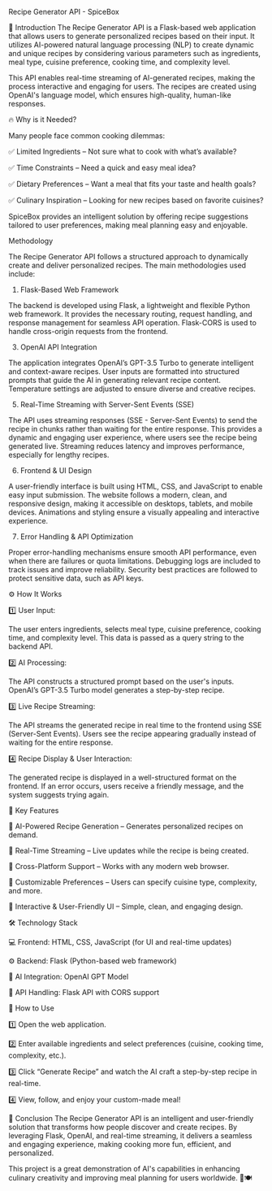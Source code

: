 Recipe Generator API - SpiceBox

🌟 Introduction
The Recipe Generator API is a Flask-based web application that allows users to generate personalized recipes based on their input. 
It utilizes AI-powered natural language processing (NLP) to create dynamic and unique recipes by considering various parameters such as ingredients, meal type, cuisine preference, cooking time, and complexity level.

This API enables real-time streaming of AI-generated recipes, making the process interactive and engaging for users. The recipes are created using OpenAI's language model, which ensures high-quality, human-like responses.


🔥 Why is it Needed?

Many people face common cooking dilemmas:

✅ Limited Ingredients – Not sure what to cook with what’s available?

✅ Time Constraints – Need a quick and easy meal idea?

✅ Dietary Preferences – Want a meal that fits your taste and health goals?

✅ Culinary Inspiration – Looking for new recipes based on favorite cuisines?


SpiceBox provides an intelligent solution by offering recipe suggestions tailored to user preferences, making meal planning easy and enjoyable.

Methodology

The Recipe Generator API follows a structured approach to dynamically create and deliver personalized recipes. The main methodologies used include:

1. Flask-Based Web Framework
   
The backend is developed using Flask, a lightweight and flexible Python web framework.
It provides the necessary routing, request handling, and response management for seamless API operation.
Flask-CORS is used to handle cross-origin requests from the frontend.

3. OpenAI API Integration
   
The application integrates OpenAI’s GPT-3.5 Turbo to generate intelligent and context-aware recipes.
User inputs are formatted into structured prompts that guide the AI in generating relevant recipe content.
Temperature settings are adjusted to ensure diverse and creative recipes.

5. Real-Time Streaming with Server-Sent Events (SSE)

The API uses streaming responses (SSE - Server-Sent Events) to send the recipe in chunks rather than waiting for the entire response.
This provides a dynamic and engaging user experience, where users see the recipe being generated live.
Streaming reduces latency and improves performance, especially for lengthy recipes.

6. Frontend & UI Design

A user-friendly interface is built using HTML, CSS, and JavaScript to enable easy input submission.
The website follows a modern, clean, and responsive design, making it accessible on desktops, tablets, and mobile devices.
Animations and styling ensure a visually appealing and interactive experience.

7. Error Handling & API Optimization

Proper error-handling mechanisms ensure smooth API performance, even when there are failures or quota limitations.
Debugging logs are included to track issues and improve reliability.
Security best practices are followed to protect sensitive data, such as API keys.

⚙️ How It Works

1️⃣ User Input:

The user enters ingredients, selects meal type, cuisine preference, cooking time, and complexity level.
This data is passed as a query string to the backend API.

2️⃣ AI Processing:

The API constructs a structured prompt based on the user's inputs.
OpenAI’s GPT-3.5 Turbo model generates a step-by-step recipe.

3️⃣ Live Recipe Streaming:

The API streams the generated recipe in real time to the frontend using SSE (Server-Sent Events).
Users see the recipe appearing gradually instead of waiting for the entire response.

4️⃣ Recipe Display & User Interaction:

The generated recipe is displayed in a well-structured format on the frontend.
If an error occurs, users receive a friendly message, and the system suggests trying again.


🚀 Key Features

🔹 AI-Powered Recipe Generation – Generates personalized recipes on demand.

🔹 Real-Time Streaming – Live updates while the recipe is being created.

🔹 Cross-Platform Support – Works with any modern web browser.

🔹 Customizable Preferences – Users can specify cuisine type, complexity, and more.

🔹 Interactive & User-Friendly UI – Simple, clean, and engaging design.

🛠️ Technology Stack

💻 Frontend: HTML, CSS, JavaScript (for UI and real-time updates)

⚙️ Backend: Flask (Python-based web framework)

🤖 AI Integration: OpenAI GPT Model

🔗 API Handling: Flask API with CORS support

📌 How to Use

1️⃣ Open the web application.

2️⃣ Enter available ingredients and select preferences (cuisine, cooking time, complexity, etc.).

3️⃣ Click “Generate Recipe” and watch the AI craft a step-by-step recipe in real-time.

4️⃣ View, follow, and enjoy your custom-made meal!

🎯 Conclusion
The Recipe Generator API is an intelligent and user-friendly solution that transforms how people discover and create recipes. By leveraging Flask, OpenAI, and real-time streaming, it delivers a seamless and engaging experience, making cooking more fun, efficient, and personalized.

This project is a great demonstration of AI's capabilities in enhancing culinary creativity and improving meal planning for users worldwide. 🚀🍽️
